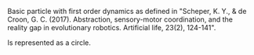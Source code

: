 Basic particle with first order dynamics as defined in "Scheper, K. Y., & de Croon, G. C. (2017). Abstraction, sensory-motor coordination, and the reality gap in evolutionary robotics. Artificial life, 23(2), 124-141".

Is represented as a circle.

